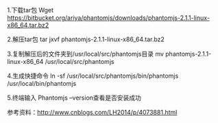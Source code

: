 

1.下载tar包
Wget https://bitbucket.org/ariya/phantomjs/downloads/phantomjs-2.1.1-linux-x86_64.tar.bz2

2.解压tar包
tar jxvf phantomjs-2.1.1-linux-x86_64.tar.bz2


3.复制解压后的文件夹到/usr/local/src/phantomjs目录
mv phantomjs-2.1.1-linux-x86_64 /usr/local/src/phantomjs

4.生成快捷命令
ln -sf /usr/local/src/phantomjs/bin/phantomjs /usr/local/bin/phantomjs

5.终端输入
Phantomjs –version查看是否安装成功


参考资料：http://www.cnblogs.com/LH2014/p/4073881.html
